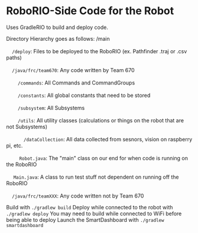 # RoboRIO-Side Code for the Robot

Uses GradleRIO to build and deploy code.

Directory Hierarchy goes as follows:
</b>/main</b>
<br><br>
&nbsp;&nbsp;&nbsp;&nbsp;```/deploy```: Files to be deployed to the RoboRIO (ex. Pathfinder .traj or .csv paths)</b>
<br><br>
&nbsp;&nbsp;&nbsp;&nbsp;```/java/frc/team670```: Any code written by Team 670</b>
<br><br>
&nbsp;&nbsp;&nbsp;&nbsp;&nbsp;&nbsp;&nbsp;&nbsp;```/commands```: All Commands and CommandGroups</b>
<br><br>
&nbsp;&nbsp;&nbsp;&nbsp;&nbsp;&nbsp;&nbsp;&nbsp;```/constants```: All global constants that need to be stored</b>
<br><br>
&nbsp;&nbsp;&nbsp;&nbsp;&nbsp;&nbsp;&nbsp;&nbsp;```/subsystem```: All Subsystems</b>
<br><br>
&nbsp;&nbsp;&nbsp;&nbsp;&nbsp;&nbsp;&nbsp;&nbsp;```/utils```: All utility classes (calculations or things on the robot that are not Subsystems)</b>
<br><br>
&nbsp;&nbsp;&nbsp;&nbsp;&nbsp;&nbsp;&nbsp;&nbsp;&nbsp;&nbsp;&nbsp;&nbsp;```/dataCollection```: All data collected from sesnors, vision on raspberry pi, etc.</b>
<br><br>
&nbsp;&nbsp;&nbsp;&nbsp;&nbsp;&nbsp;&nbsp;&nbsp; ```Robot.java```: The "main" class on our end for when code is running on the RoboRIO</b>
<br><br>
&nbsp;&nbsp;&nbsp;&nbsp; ```Main.java```: A class to run test stuff not dependent on running off the RoboRIO</b>
<br><br>
&nbsp;&nbsp;&nbsp;&nbsp;```/java/frc/teamXXX```: Any code written not by Team 670</b>

Build with ```./gradlew build``` </b>
Deploy while connected to the robot with ```./gradlew deploy``` You may need to build while connected to WiFi before being able to deploy </b>
Launch the SmartDashboard with ```./gradlew smartdashboard```

